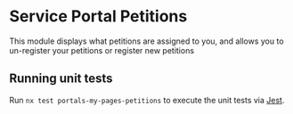 # Service Portal Petitions

This module displays what petitions are assigned to you, and allows you to un-register your petitions or register new petitions

## Running unit tests

Run `nx test portals-my-pages-petitions` to execute the unit tests via [Jest](https://jestjs.io).
